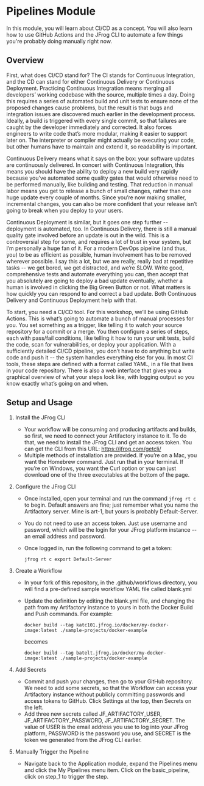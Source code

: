 # Pipelines Module

In this module, you will learn about CI/CD as a concept. You will also learn how to use GitHub Actions and the JFrog CLI to automate a few things you're probably doing manually right now.


## Overview

First, what does CI/CD stand for? The CI stands for Continuous Integration, and the CD can stand for either Continuous Delivery or Continuous Deployment. Practicing Continuous Integration means merging all developers’ working codebase with the source, multiple times a day. Doing this requires a series of automated build and unit tests to ensure none of the proposed changes cause problems, but the result is that bugs and integration issues are discovered much earlier in the development process. Ideally, a build is triggered with every single commit, so that failures are caught by the developer immediately and corrected. It also forces engineers to write code that’s more modular, making it easier to support later on. The interpreter or compiler might actually be executing your code, but other humans have to maintain and extend it, so readability is important.

Continuous Delivery means what it says on the box: your software updates are continuously delivered. In concert with Continuous Integration, this means you should have the ability to deploy a new build very rapidly because you’ve automated some quality gates that would otherwise need to be performed manually, like building and testing. That reduction in manual labor means you get to release a bunch of small changes, rather than one huge update every couple of months. Since you’re now making smaller, incremental changes, you can also be more confident that your release isn’t going to break when you deploy to your users. 

Continuous Deployment is similar, but it goes one step further -- deployment is automated, too. In Continuous Delivery, there is still a manual quality gate involved before an update is out in the wild. This is a controversial step for some, and requires a lot of trust in your system, but I’m personally a huge fan of it. For a modern DevOps pipeline (and thus, you) to be as efficient as possible, human involvement has to be removed wherever possible. I say this a lot, but we are really, really bad at repetitive tasks -- we get bored, we get distracted, and we’re SLOW. Write good, comprehensive tests and automate everything you can, then accept that you absolutely are going to deploy a bad update eventually, whether a human is involved in clicking the Big Green Button or not. What matters is how quickly you can respond to and correct a bad update. Both Continuous Delivery and Continuous Deployment help with that. 

To start, you need a CI/CD tool. For this workshop, we’ll be using GitHub Actions. This is what’s going to automate a bunch of manual processes for you. You set something as a trigger, like telling it to watch your source repository for a commit or a merge. You then configure a series of steps, each with pass/fail conditions, like telling it how to run your unit tests, build the code, scan for vulnerabilities, or deploy your application. With a sufficiently detailed CI/CD pipeline, you don’t have to do anything but write code and push it -- the system handles everything else for you. In most CI tools, these steps are defined with a format called YAML, in a file that lives in your code repository. There is also a web interface that gives you a graphical overview of what your steps look like, with logging output so you know exactly what’s going on and when.


## Setup and Usage

1. Install the JFrog CLI
    - Your workflow will be consuming and producing artifacts and builds, so first, we need to connect your Artifactory instance to it. To do that, we need to install the JFrog CLI and get an access token. You can get the CLI from this URL: https://jfrog.com/getcli/
    - Multiple methods of installation are provided. If you’re on a Mac, you want the Homebrew command. Just run that in your terminal. If you’re on Windows, you want the Curl option or you can just download one of the three executables at the bottom of the page.

2. Configure the JFrog CLI
    - Once installed, open your terminal and run the command `jfrog rt c` to begin. Default answers are fine; just remember what you name the Artifactory server. Mine is art-1, but yours is probably Default-Server.
    - You do not need to use an access token. Just use username and password, which will be the login for your JFrog platform instance -- an email address and password. 
    - Once logged in, run the following command to get a token:

        `jfrog rt c export Default-Server`


3. Create a Workflow
    - In your fork of this repository, in the .github/workflows directory,  you will find a pre-defined sample workflow YAML file called blank.yml
    - Update the definition by editing the blank.yml file, and changing the path from my Artifactory instance to yours in both the Docker Build and Push commands. For example:

        `docker build --tag katc101.jfrog.io/docker/my-docker-image:latest ./sample-projects/docker-example`

        becomes

        `docker build --tag batelt.jfrog.io/docker/my-docker-image:latest ./sample-projects/docker-example`


4. Add Secrets
    - Commit and push your changes, then go to your GitHub repository. We need to add some secrets, so that the Workflow can access your Artifactory instance without publicly committing passwords and access tokens to GitHub. Click Settings at the top, then Secrets on the left.
    - Add three new secrets called JF_ARTIFACTORY_USER, JF_ARTIFACTORY_PASSWORD, JF_ARTIFACTORY_SECRET. The value of USER is the email address you use to log into your JFrog platform, PASSWORD is the password you use, and SECRET is the token we generated from the JFrog CLI earlier. 


5. Manually Trigger the Pipeline
    - Navigate back to the Application module, expand the Pipelines menu and click the My Pipelines menu item. Click on the basic_pipeline, click on step_1 to trigger the step.